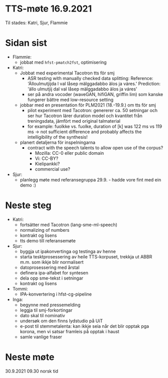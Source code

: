 # TTS-møte 16.9.2021

Til stades: Katri, Sjur, Flammie

# Sidan sist

- Flammie:
    - jobbat med `hfst-pmatch2fst`, optimisering
- Katri:
    - Jobbat med experimental Tacotron tts för smj
        - ASR testing with manually checked data splitting:
        Reference: 'Älloulmutjijda l val låsep mälggadabbo älos ja váres.'
        Prediction: 'ällo ulmutjij dal val låsep mälggadabbo älos ja váres'
        - ser på andra vocoder (waveGAN, hifiGAN, griffin lim) som kanske fungerer bättre med low-resource setting
    - jobbar med en presentation för PLM2021 (18.-19.9.) om tts för smj
        - pilot experiment med Tacotron: genererer ca. 50 setningar och ser hur Tacotron lärer duration model och kvantitet från treningsdata, jämfört med original talmaterial
        - for example: fuolkke vs. fuolke, duration of [k] was 122 ms vs 119 ms -> not sufficient difference and probably affects the intelligibility of the synthesis!
    - planert detaljerna för inspelningarna
        - contract with the speech talents to allow open use of the corpus?
            - Mozilla: CC-0 eller public domain
            - Vi: CC-BY?
            - Kielipankki?
            - commercial use?
- Sjur:
    - planlegg møte med referansegruppa 29.9. - hadde vore fint med ein demo :)

# Neste steg
- Katri:
    - fortsätter med Tacotron (lang-sme-ml-speech)
    - normalizing of numbers
    - kontrakt og lisens
    - tts demo till referansemøte
- Sjur:
    - byggja ut ipakonvertinga og testinga av henne
    - starta tesktprosessering av heile TTS-korpuset, trekkja ut ABBR m.m. som ikkje blir normalisert
    - datoprosessering med årstal
    - definera ipa-alfabet for syntesen
    - dela opp sme-tekst i setningar
    - kontrakt og lisens
- Tommi:
    - IPA-konvertering i hfst-cg-pipeline
- Inga:
    - begynne med pressemelding
    - leggja til smj-forkortingar
    - dato skal til nominativ
    - undersøk om den finns lydstudio på UiT
    - e-post til stemmetalenta: kan ikkje seia når det blir opptak pga korona, men vi satsar framleis på opptak i haust
    - samle vanlige fraser

# Neste møte

30.9.2021 09.30 norsk tid
